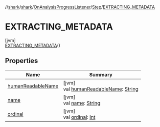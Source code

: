 //[shark](../../../../../index.md)/[shark](../../../index.md)/[OnAnalysisProgressListener](../../index.md)/[Step](../index.md)/[EXTRACTING_METADATA](index.md)

# EXTRACTING_METADATA

[jvm]\
[EXTRACTING_METADATA](index.md)()

## Properties

| Name | Summary |
|---|---|
| [humanReadableName](../human-readable-name.md) | [jvm]<br>val [humanReadableName](../human-readable-name.md): [String](https://kotlinlang.org/api/latest/jvm/stdlib/kotlin/-string/index.html) |
| [name](../-p-a-r-s-i-n-g_-h-e-a-p_-d-u-m-p/index.md#-372974862%2FProperties%2F-1562156115) | [jvm]<br>val [name](../-p-a-r-s-i-n-g_-h-e-a-p_-d-u-m-p/index.md#-372974862%2FProperties%2F-1562156115): [String](https://kotlinlang.org/api/latest/jvm/stdlib/kotlin/-string/index.html) |
| [ordinal](../-p-a-r-s-i-n-g_-h-e-a-p_-d-u-m-p/index.md#-739389684%2FProperties%2F-1562156115) | [jvm]<br>val [ordinal](../-p-a-r-s-i-n-g_-h-e-a-p_-d-u-m-p/index.md#-739389684%2FProperties%2F-1562156115): [Int](https://kotlinlang.org/api/latest/jvm/stdlib/kotlin/-int/index.html) |
